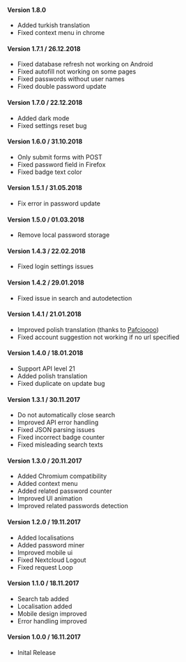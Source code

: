 #### Version 1.8.0
- Added turkish translation
- Fixed context menu in chrome

#### Version 1.7.1 / 26.12.2018
- Fixed database refresh not working on Android
- Fixed autofill not working on some pages
- Fixed passwords without user names
- Fixed double password update

#### Version 1.7.0 / 22.12.2018
- Added dark mode
- Fixed settings reset bug

#### Version 1.6.0 / 31.10.2018
- Only submit forms with POST
- Fixed password field in Firefox
- Fixed badge text color

#### Version 1.5.1 / 31.05.2018
- Fix error in password update

#### Version 1.5.0 / 01.03.2018
- Remove local password storage

#### Version 1.4.3 / 22.02.2018
- Fixed login settings issues

#### Version 1.4.2 / 29.01.2018
- Fixed issue in search and autodetection

#### Version 1.4.1 / 21.01.2018
- Improved polish translation (thanks to [Pafcioooo](https://github.com/pafcioooo))
- Fixed account suggestion not working if no url specified

#### Version 1.4.0 / 18.01.2018
- Support API level 21 
- Added polish translation
- Fixed duplicate on update bug

#### Version 1.3.1 / 30.11.2017
- Do not automatically close search
- Improved API error handling
- Fixed JSON parsing issues
- Fixed incorrect badge counter
- Fixed misleading search texts

#### Version 1.3.0 / 20.11.2017
- Added Chromium compatibility
- Added context menu
- Added related password counter
- Improved UI animation
- Improved related passwords detection

#### Version 1.2.0 / 19.11.2017
- Added localisations
- Added password miner
- Improved mobile ui
- Fixed Nextcloud Logout
- Fixed request Loop

#### Version 1.1.0 / 18.11.2017
- Search tab added
- Localisation added
- Mobile design improved
- Error handling improved

#### Version 1.0.0 / 16.11.2017
- Inital Release